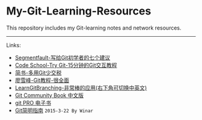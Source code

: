 ﻿# My-Git-Learning-Resources

This repository includes my Git-learning notes and network resources.

---

Links:
* [Segmentfault-写给Git初学者的七个建议](http://segmentfault.com/a/1190000000369293)
* [Code School-Try Git-15分钟的Git交互教程](http://try.github.io/levels/1/challenges/1)
* [简书-多用Git少交税](http://www.jianshu.com/p/8a985c622e61)
* [廖雪峰-Git教程-很全面](http://www.liaoxuefeng.com/wiki/0013739516305929606dd18361248578c67b8067c8c017b000)
* [LearnGitBranching-非常棒的应用(右下角可切换中英文)](http://pcottle.github.io/learnGitBranching/)
* [Git Community Book 中文版](http://gitbook.liuhui998.com/index.html)
* [git PRO 电子书](http://gitbook.liuhui998.com/index.html)
* [Git简明指南](http://rogerdudler.github.io/git-guide/index.zh.html)
`2015-3-22 By Winar`
